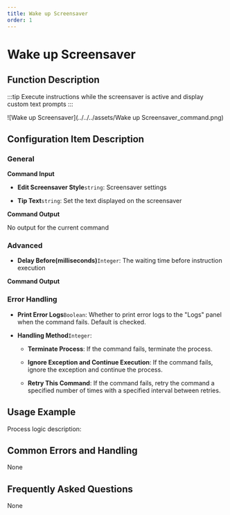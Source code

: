 ```yaml
---
title: Wake up Screensaver
order: 1
---
```


# Wake up Screensaver

## Function Description

:::tip 
Execute instructions while the screensaver is active and display custom text prompts
:::

![Wake up Screensaver](../../../assets/Wake up Screensaver_command.png)

## Configuration Item Description

### General

**Command Input**

- **Edit Screensaver Style**`string`: Screensaver settings

- **Tip Text**`string`: Set the text displayed on the screensaver


**Command Output**

No output for the current command

### Advanced

- **Delay Before(milliseconds)**`Integer`: The waiting time before instruction execution


**Command Output**

### Error Handling

- **Print Error Logs**`Boolean`: Whether to print error logs to the "Logs" panel when the command fails. Default is checked. 

- **Handling Method**`Integer`:

    - **Terminate Process**: If the command fails, terminate the process.

    - **Ignore Exception and Continue Execution**: If the command fails, ignore the exception and continue the process.

    - **Retry This Command**: If the command fails, retry the command a specified number of times with a specified interval between retries.

## Usage Example

Process logic description:

## Common Errors and Handling

None

## Frequently Asked Questions

None

